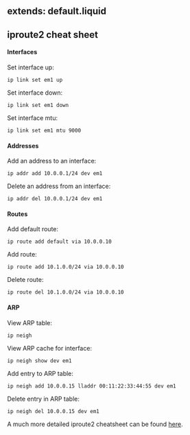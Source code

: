 extends: default.liquid
---

## iproute2 cheat sheet


#### Interfaces

Set interface up:

	ip link set em1 up

Set interface down:

	ip link set em1 down

Set interface mtu:

	ip link set em1 mtu 9000

#### Addresses

Add an address to an interface:

	ip addr add 10.0.0.1/24 dev em1

Delete an address from an interface:

	ip addr del 10.0.0.1/24 dev em1

#### Routes

Add default route:

	ip route add default via 10.0.0.10

Add route:

	ip route add 10.1.0.0/24 via 10.0.0.10

Delete route:

	ip route del 10.1.0.0/24 via 10.0.0.10

#### ARP

View ARP table:

	ip neigh

View ARP cache for interface:

	ip neigh show dev em1

Add entry to ARP table:

	ip neigh add 10.0.0.15 lladdr 00:11:22:33:44:55 dev em1

Delete entry in ARP table:

	ip neigh del 10.0.0.15 dev em1

A much more detailed iproute2 cheatsheet can be found
[here](http://baturin.org/docs/iproute2/).


